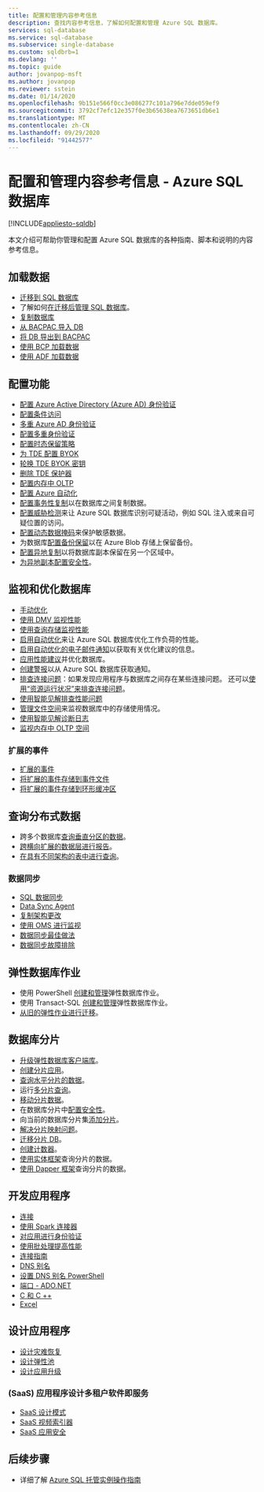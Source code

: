 ```yaml
---
title: 配置和管理内容参考信息
description: 查找内容参考信息，了解如何配置和管理 Azure SQL 数据库。
services: sql-database
ms.service: sql-database
ms.subservice: single-database
ms.custom: sqldbrb=1
ms.devlang: ''
ms.topic: guide
author: jovanpop-msft
ms.author: jovanpop
ms.reviewer: sstein
ms.date: 01/14/2020
ms.openlocfilehash: 9b151e566f0cc3e086277c101a796e7dde059ef9
ms.sourcegitcommit: 3792cf7efc12e357f0e3b65638ea7673651db6e1
ms.translationtype: MT
ms.contentlocale: zh-CN
ms.lasthandoff: 09/29/2020
ms.locfileid: "91442577"
---
```

# <a name="configure-and-manage-content-reference---azure-sql-database"></a>配置和管理内容参考信息 - Azure SQL 数据库
[!INCLUDE[appliesto-sqldb](../includes/appliesto-sqldb.md)]

本文介绍可帮助你管理和配置 Azure SQL 数据库的各种指南、脚本和说明的内容参考信息。 

## <a name="load-data"></a>加载数据

- [迁移到 SQL 数据库](migrate-to-database-from-sql-server.md)
- 了解如何[在迁移后管理 SQL 数据库](manage-data-after-migrating-to-database.md)。
- [复制数据库](database-copy.md)
- [从 BACPAC 导入 DB](database-import.md)
- [将 DB 导出到 BACPAC](database-export.md)
- [使用 BCP 加载数据](../load-from-csv-with-bcp.md)
- [使用 ADF 加载数据](../../data-factory/connector-azure-sql-database.md?toc=/azure/sql-database/toc.json)

## <a name="configure-features"></a>配置功能

- [配置 Azure Active Directory (Azure AD) 身份验证](authentication-aad-configure.md)
- [配置条件访问](conditional-access-configure.md)
- [多重 Azure AD 身份验证](authentication-mfa-ssms-overview.md)
- [配置多重身份验证](authentication-mfa-ssms-configure.md)
- [配置时态保留策略](temporal-tables-retention-policy.md)
- [为 TDE 配置 BYOK](transparent-data-encryption-byok-configure.md)
- [轮换 TDE BYOK 密钥](transparent-data-encryption-byok-key-rotation.md)
- [删除 TDE 保护器](transparent-data-encryption-byok-remove-tde-protector.md)
- [配置内存中 OLTP](../in-memory-oltp-configure.md)
- [配置 Azure 自动化](automation-manage.md)
- [配置事务性复制](replication-to-sql-database.md)以在数据库之间复制数据。
- [配置威胁检测](threat-detection-configure.md)来让 Azure SQL 数据库识别可疑活动，例如 SQL 注入或来自可疑位置的访问。
- [配置动态数据掩码](dynamic-data-masking-configure-portal.md)来保护敏感数据。
- 为数据库[配置备份保留](long-term-backup-retention-configure.md)以在 Azure Blob 存储上保留备份。 
- [配置异地复制](active-geo-replication-overview.md)以将数据库副本保留在另一个区域中。
- [为异地副本配置安全性](active-geo-replication-security-configure.md)。

## <a name="monitor-and-tune-your-database"></a>监视和优化数据库

- [手动优化](performance-guidance.md)
- [使用 DMV 监视性能](monitoring-with-dmvs.md)
- [使用查询存储监视性能](https://docs.microsoft.com/sql/relational-databases/performance/best-practice-with-the-query-store#Insight)
- [启用自动优化](automatic-tuning-enable.md)来让 Azure SQL 数据库优化工作负荷的性能。
- [启用自动优化的电子邮件通知](automatic-tuning-email-notifications-configure.md)以获取有关优化建议的信息。
- [应用性能建议](database-advisor-find-recommendations-portal.md)并优化数据库。
- [创建警报](alerts-insights-configure-portal.md)以从 Azure SQL 数据库获取通知。
- [排查连接问题](troubleshoot-common-errors-issues.md)：如果发现应用程序与数据库之间存在某些连接问题。 还可以[使用“资源运行状况”来排查连接问题](resource-health-to-troubleshoot-connectivity.md)。
- [使用智能见解排查性能问题](intelligent-insights-troubleshoot-performance.md)
- [管理文件空间](file-space-manage.md)来监视数据库中的存储使用情况。
- [使用智能见解诊断日志](intelligent-insights-use-diagnostics-log.md)
- [监视内存中 OLTP 空间](../in-memory-oltp-monitor-space.md)

### <a name="extended-events"></a>扩展的事件

- [扩展的事件](xevent-db-diff-from-svr.md)
- [将扩展的事件存储到事件文件](xevent-code-event-file.md)
- [将扩展的事件存储到环形缓冲区](xevent-code-ring-buffer.md)

## <a name="query-distributed-data"></a>查询分布式数据

- 跨多个数据库[查询垂直分区的数据](elastic-query-getting-started-vertical.md)。
- [跨横向扩展的数据层进行报告](elastic-query-horizontal-partitioning.md)。
- [在具有不同架构的表中进行查询](elastic-query-vertical-partitioning.md)。

### <a name="data-sync"></a>数据同步

- [SQL 数据同步](sql-data-sync-data-sql-server-sql-database.md)
- [Data Sync Agent](sql-data-sync-agent-overview.md)
- [复制架构更改](sql-data-sync-update-sync-schema.md)
- [使用 OMS 进行监视](sql-data-sync-monitor-sync.md)
- [数据同步最佳做法](sql-data-sync-best-practices.md)
- [数据同步故障排除](sql-data-sync-troubleshoot.md)

## <a name="elastic-database-jobs"></a>弹性数据库作业

- 使用 PowerShell [创建和管理](elastic-jobs-powershell-create.md)弹性数据库作业。
- 使用 Transact-SQL [创建和管理](elastic-jobs-tsql-create-manage.md)弹性数据库作业。
- [从旧的弹性作业进行迁移](elastic-jobs-migrate.md)。

## <a name="database-sharding"></a>数据库分片

- [升级弹性数据库客户端库](elastic-scale-upgrade-client-library.md)。
- [创建分片应用](elastic-scale-get-started.md)。
- [查询水平分片的数据](elastic-query-getting-started.md)。
- 运行[多分片查询](elastic-scale-multishard-querying.md)。
- [移动分片数据](elastic-scale-configure-deploy-split-and-merge.md)。
- 在数据库分片中[配置安全性](elastic-scale-split-merge-security-configuration.md)。
- 向当前的数据库分片集[添加分片](elastic-scale-add-a-shard.md)。
- [解决分片映射问题](elastic-database-recovery-manager.md)。
- [迁移分片 DB](elastic-convert-to-use-elastic-tools.md)。
- [创建计数器](elastic-database-perf-counters.md)。
- [使用实体框架](elastic-scale-use-entity-framework-applications-visual-studio.md)查询分片的数据。
- [使用 Dapper 框架](elastic-scale-working-with-dapper.md)查询分片的数据。

## <a name="develop-applications"></a>开发应用程序

- [连接](connect-query-content-reference-guide.md#libraries)
- [使用 Spark 连接器](spark-connector.md)
- [对应用进行身份验证](application-authentication-get-client-id-keys.md)
- [使用批处理提高性能](../performance-improve-use-batching.md)
- [连接指南](troubleshoot-common-connectivity-issues.md)
- [DNS 别名](dns-alias-overview.md)
- [设置 DNS 别名 PowerShell](dns-alias-powershell-create.md)
- [端口 - ADO.NET](adonet-v12-develop-direct-route-ports.md)
- [C 和 C ++](develop-cplusplus-simple.md)
- [Excel](connect-excel.md)

## <a name="design-applications"></a>设计应用程序

- [设计灾难恢复](designing-cloud-solutions-for-disaster-recovery.md)
- [设计弹性池](disaster-recovery-strategies-for-applications-with-elastic-pool.md)
- [设计应用升级](manage-application-rolling-upgrade.md)

### <a name="design-multi-tenant-software-as-a-service-saas-applications"></a> (SaaS) 应用程序设计多租户软件即服务

- [SaaS 设计模式](saas-tenancy-app-design-patterns.md)
- [SaaS 视频索引器](saas-tenancy-video-index-wingtip-brk3120-20171011.md)
- [SaaS 应用安全](saas-tenancy-elastic-tools-multi-tenant-row-level-security.md)

## <a name="next-steps"></a>后续步骤

- 详细了解 [Azure SQL 托管实例操作指南](../managed-instance/how-to-content-reference-guide.md)
